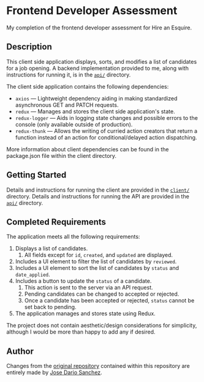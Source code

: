 # Frontend Developer Assessment

My completion of the frontend developer assessment for Hire an Esquire.

## Description

This client side application displays, sorts, and modifies a list of candidates for a job opening. A backend implementation provided to me, along with instructions for running it, is in the [`api/`](https://github.com/josedarioxyz/hae-assessment/tree/master/api) directory.

The client side application contains the following dependencies:

* `axios` — Lightweight dependency aiding in making standardized asynchronous GET and PATCH requests.
* `redux` — Manages and stores the client side application's state.
* `redux-logger` — Aids in logging state changes and possible errors to the console (only available outside of production).
* `redux-thunk` — Allows the writing of curried action creators that return a function instead of an action for conditional/delayed action dispatching.

More information about client dependencies can be found in the package.json file within the client directory.

## Getting Started

Details and instructions for running the client are provided in the [`client/`](https://github.com/josedarioxyz/hae-assessment/tree/master/client) directory. Details and instructions for running the API are provided in the [`api/`](https://github.com/josedarioxyz/hae-assessment/tree/master/api) directory.

## Completed Requirements

The application meets all the following requirements:

1. Displays a list of candidates.
    1. All fields except for `id`, `created`, and `updated` are displayed.
1. Includes a UI element to filter the list of candidates by `reviewed`.
1. Includes a UI element to sort the list of candidates by `status` and `date_applied`.
1. Includes a button to update the `status` of a candidate.
    1. This action is sent to the server via an API request.
    1. Pending candidates can be changed to accepted or rejected.
    1. Once a candidate has been accepted or rejected, `status` cannot be set back to pending.
1. The application manages and stores state using Redux.

The project does not contain aesthetic/design considerations for simplicity, although I would be more than happy to add any if desired.

## Author

Changes from the [original repository](https://github.com/HireAnEsquire/frontend-dev-assessment) contained within this repository are entirely made by [Jose Dario Sanchez](https://github.com/josedarioxyz).
